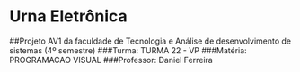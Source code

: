 # Urna Eletrônica

##Projeto AV1 da faculdade de Tecnologia e Análise de desenvolvimento de sistemas (4º semestre)
###Turma: TURMA 22 - VP
###Matéria: PROGRAMACAO VISUAL
###Professor: Daniel Ferreira
